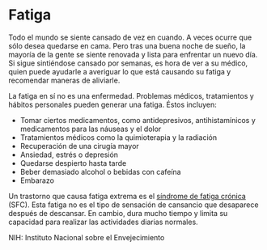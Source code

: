 Fatiga
======


Todo el mundo se siente cansado de vez en cuando. A veces ocurre que sólo desea quedarse en cama. Pero tras una buena noche de sueño, la mayoría de la gente se siente renovada y lista para enfrentar un nuevo día. Si sigue sintiéndose cansado por semanas, es hora de ver a su médico, quien puede ayudarle a averiguar lo que está causando su fatiga y recomendar maneras de aliviarle. 


La fatiga en sí no es una enfermedad. Problemas médicos, tratamientos y hábitos personales pueden generar una fatiga. Éstos incluyen:


* Tomar ciertos medicamentos, como antidepresivos, antihistamínicos y medicamentos para las náuseas y el dolor
* Tratamientos médicos como la quimioterapia y la radiación
* Recuperación de una cirugía mayor
* Ansiedad, estrés o depresión
* Quedarse despierto hasta tarde
* Beber demasiado alcohol o bebidas con cafeína
* Embarazo


Un trastorno que causa fatiga extrema es el [síndrome de fatiga crónica](https://medlineplus.gov/spanish/chronicfatiguesyndrome.html) (SFC). Esta fatiga no es el tipo de sensación de cansancio que desaparece después de descansar. En cambio, dura mucho tiempo y limita su capacidad para realizar las actividades diarias normales.


NIH: Instituto Nacional sobre el Envejecimiento 

